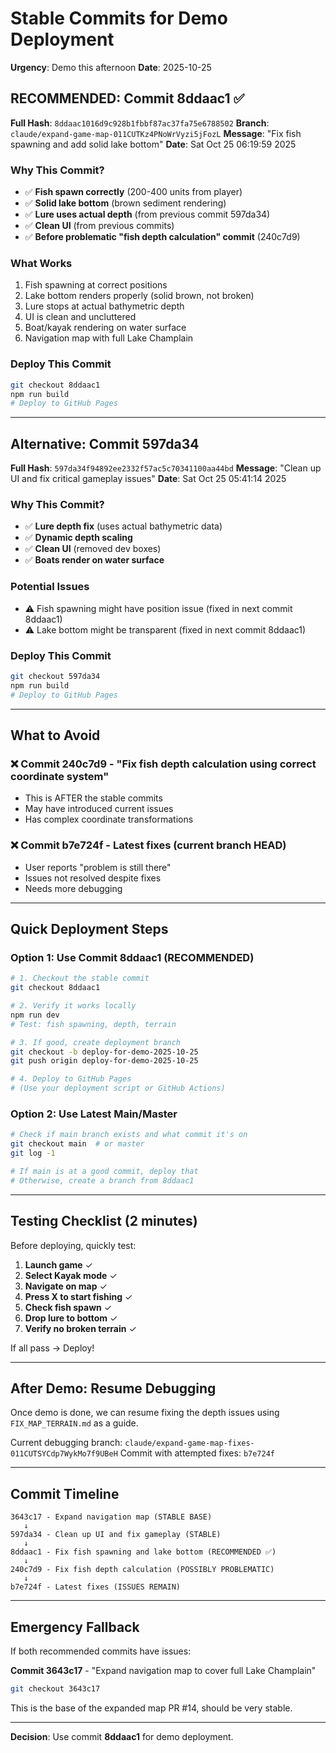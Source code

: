 # Stable Commits for Demo Deployment

**Urgency**: Demo this afternoon
**Date**: 2025-10-25

## RECOMMENDED: Commit 8ddaac1 ✅

**Full Hash**: `8ddaac1016d9c928b1fbbf87ac37fa75e6788502`
**Branch**: `claude/expand-game-map-011CUTKz4PNoWrVyzi5jFozL`
**Message**: "Fix fish spawning and add solid lake bottom"
**Date**: Sat Oct 25 06:19:59 2025

### Why This Commit?
- ✅ **Fish spawn correctly** (200-400 units from player)
- ✅ **Solid lake bottom** (brown sediment rendering)
- ✅ **Lure uses actual depth** (from previous commit 597da34)
- ✅ **Clean UI** (from previous commits)
- ✅ **Before problematic "fish depth calculation" commit** (240c7d9)

### What Works
1. Fish spawning at correct positions
2. Lake bottom renders properly (solid brown, not broken)
3. Lure stops at actual bathymetric depth
4. UI is clean and uncluttered
5. Boat/kayak rendering on water surface
6. Navigation map with full Lake Champlain

### Deploy This Commit
```bash
git checkout 8ddaac1
npm run build
# Deploy to GitHub Pages
```

---

## Alternative: Commit 597da34

**Full Hash**: `597da34f94892ee2332f57ac5c70341100aa44bd`
**Message**: "Clean up UI and fix critical gameplay issues"
**Date**: Sat Oct 25 05:41:14 2025

### Why This Commit?
- ✅ **Lure depth fix** (uses actual bathymetric data)
- ✅ **Dynamic depth scaling**
- ✅ **Clean UI** (removed dev boxes)
- ✅ **Boats render on water surface**

### Potential Issues
- ⚠️ Fish spawning might have position issue (fixed in next commit 8ddaac1)
- ⚠️ Lake bottom might be transparent (fixed in next commit 8ddaac1)

### Deploy This Commit
```bash
git checkout 597da34
npm run build
# Deploy to GitHub Pages
```

---

## What to Avoid

### ❌ Commit 240c7d9 - "Fix fish depth calculation using correct coordinate system"
- This is AFTER the stable commits
- May have introduced current issues
- Has complex coordinate transformations

### ❌ Commit b7e724f - Latest fixes (current branch HEAD)
- User reports "problem is still there"
- Issues not resolved despite fixes
- Needs more debugging

---

## Quick Deployment Steps

### Option 1: Use Commit 8ddaac1 (RECOMMENDED)

```bash
# 1. Checkout the stable commit
git checkout 8ddaac1

# 2. Verify it works locally
npm run dev
# Test: fish spawning, depth, terrain

# 3. If good, create deployment branch
git checkout -b deploy-for-demo-2025-10-25
git push origin deploy-for-demo-2025-10-25

# 4. Deploy to GitHub Pages
# (Use your deployment script or GitHub Actions)
```

### Option 2: Use Latest Main/Master

```bash
# Check if main branch exists and what commit it's on
git checkout main  # or master
git log -1

# If main is at a good commit, deploy that
# Otherwise, create a branch from 8ddaac1
```

---

## Testing Checklist (2 minutes)

Before deploying, quickly test:

1. **Launch game** ✓
2. **Select Kayak mode** ✓
3. **Navigate on map** ✓
4. **Press X to start fishing** ✓
5. **Check fish spawn** ✓
6. **Drop lure to bottom** ✓
7. **Verify no broken terrain** ✓

If all pass → Deploy!

---

## After Demo: Resume Debugging

Once demo is done, we can resume fixing the depth issues using `FIX_MAP_TERRAIN.md` as a guide.

Current debugging branch: `claude/expand-game-map-fixes-011CUTSYCdp7WykMo7f9UBeH`
Commit with attempted fixes: `b7e724f`

---

## Commit Timeline

```
3643c17 - Expand navigation map (STABLE BASE)
   ↓
597da34 - Clean up UI and fix gameplay (STABLE)
   ↓
8ddaac1 - Fix fish spawning and lake bottom (RECOMMENDED ✅)
   ↓
240c7d9 - Fix fish depth calculation (POSSIBLY PROBLEMATIC)
   ↓
b7e724f - Latest fixes (ISSUES REMAIN)
```

---

## Emergency Fallback

If both recommended commits have issues:

**Commit 3643c17** - "Expand navigation map to cover full Lake Champlain"
```bash
git checkout 3643c17
```

This is the base of the expanded map PR #14, should be very stable.

---

**Decision**: Use commit **8ddaac1** for demo deployment.

